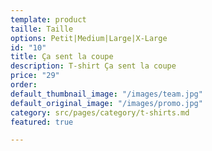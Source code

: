 ```yaml
---
template: product
taille: Taille
options: Petit|Medium|Large|X-Large
id: "10"
title: Ça sent la coupe
description: T-shirt Ça sent la coupe
price: "29"
order: 
default_thumbnail_image: "/images/team.jpg"
default_original_image: "/images/promo.jpg"
category: src/pages/category/t-shirts.md
featured: true

---
```

